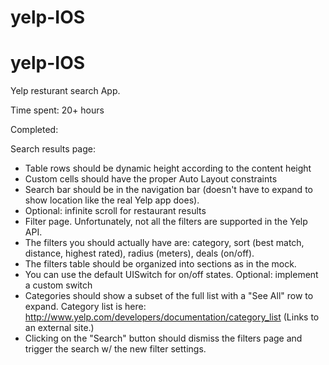 yelp-IOS
=======

yelp-IOS
=======

Yelp resturant search App.

Time spent: 20+ hours

Completed:

Search results page:
- Table rows should be dynamic height according to the content height
- Custom cells should have the proper Auto Layout constraints
- Search bar should be in the navigation bar (doesn't have to expand to show location like the real Yelp app does).
- Optional: infinite scroll for restaurant results
- Filter page. Unfortunately, not all the filters are supported in the Yelp API.
- The filters you should actually have are: category, sort (best match, distance, highest rated), radius (meters), deals (on/off).
- The filters table should be organized into sections as in the mock.
- You can use the default UISwitch for on/off states. Optional: implement a custom switch
- Categories should show a subset of the full list with a "See All" row to expand. Category list is here: http://www.yelp.com/developers/documentation/category_list (Links to an external site.)
- Clicking on the "Search" button should dismiss the filters page and trigger the search w/ the new filter settings.
